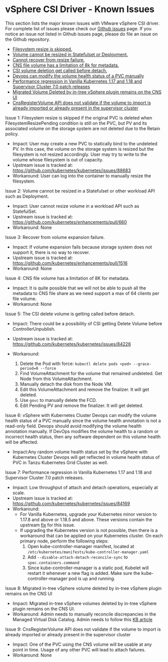 <!-- markdownlint-disable MD033 -->
<!-- markdownlint-disable MD034 -->
# vSphere CSI Driver - Known Issues

This section lists the major known issues with VMware vSphere CSI driver. For complete list of issues please check our [Github issues](https://github.com/kubernetes-sigs/vsphere-csi-driver/issues) page. If you notice an issue not listed in Github issues page, please do file an issue on the Github repository.

- [Filesystem resize is skipped.](#issue_1)
- [Volume cannot be resized in Statefulset or Deployment.](#issue_2)
- [Cannot recover from resize failure.](#issue_3)
- [CNS file volume has a limitation of 8k for metadata.](#issue_4)
- [CSI volume deletion get called before detach.](#issue_5)
- [Devops can modify the volume health status of a PVC manually](#issue_6)
- [Performance regression in Vanilla Kubernetes 1.17 and 1.18 and Supervisor Cluster 7.0 patch releases](#issue_7)
- [Migrated Volume Deleted by in-tree vSphere plugin remains on the CNS UI](#issue_8)
- [CnsRegisterVolume API does not validate if the volume to import is already imported or already present in the supervisor cluster](#issue_9)

Issue 1<a id="issue_1"></a>: Filesystem resize is skipped if the original PVC is deleted when FilesystemResizePending condition is still on the PVC, but PV and its associated volume on the storage system are not deleted due to the Retain policy.

- Impact: User may create a new PVC to statically bind to the undeleted PV. In this case, the volume on the storage system is resized but the filesystem is not resized accordingly. User may try to write to the volume whose filesystem is out of capacity.
- Upstream issue is tracked at: https://github.com/kubernetes/kubernetes/issues/88683
- Workaround: User can log into the container to manually resize the filesystem.

Issue 2<a id="issue_2"></a>: Volume cannot be resized in a Statefulset or other workload API such as Deployment.

- Impact: User cannot resize volume in a workload API such as StatefulSet.
- Upstream issue is tracked at: https://github.com/kubernetes/enhancements/pull/660
- Workaround: None

Issue 3<a id="issue_3"></a>: Recover from volume expansion failure.

- Impact: If volume expansion fails because storage system does not support it, there is no way to recover.
- Upstream issue is tracked at: https://github.com/kubernetes/enhancements/pull/1516
- Workaround: None

Issue 4<a id="issue_4"></a>: CNS file volume has a limitation of 8K for metadata.

- Impact: It is quite possible that we will not be able to push all the metadata to CNS file share as we need support a max of 64 clients per file volume.
- Workaround: None

Issue 5<a id="issue_5"></a>: The CSI delete volume is getting called before detach.

- Impact: There could be a possibility of CSI getting Delete Volume before ControllerUnpublish.
- Upstream issue is tracked at: https://github.com/kubernetes/kubernetes/issues/84226
- Workaround:

    1. Delete the Pod with force:
       `kubectl delete pods <pod> --grace-period=0 --force`
    2. Find VolumeAttachment for the volume that remained undeleted. Get Node from this VolumeAttachment.
    3. Manually detach the disk from the Node VM.
    4. Edit this VolumeAttachment and remove the finalizer. It will get deleted.
    5. Use `govc` to manually delete the FCD.
    6. Edit Pending PV and remove the finalizer. It will get deleted.

Issue 6<a id="issue_6"></a>: vSphere with Kubernetes Cluster Devops can modify the volume health status of a PVC manually since the volume health annotation is not a read-only field. Devops should avoid modifying the volume health annotation manually. If DevOps modifies the volume health to a random or incorrect health status, then any software dependent on this volume health will be affected.

- Impact:Any random volume health status set by the vSphere with Kubernetes Cluster Devops will get reflected in volume health status of PVC in Tanzu Kubernetes Grid Cluster as well.

Issue 7<a id="issue_7"></a>: Performance regression in Vanilla Kubernetes 1.17 and 1.18 and Supervisor Cluster 7.0 patch releases.

- Impact: Low throughput of attach and detach operations, especially at scale.
- Upstream issue is tracked at: https://github.com/kubernetes/kubernetes/issues/84169
- Workaround:  
  - For Vanilla Kubernetes, upgrade your Kubernetes minor version to 1.17.8 and above or 1.18.5 and above. These versions contain the upstream [fix](https://github.com/kubernetes/kubernetes/pull/91307) for this issue.
  - If upgrading the Kubernetes version is not possible, then there is a workaround that can be applied on your Kubernetes cluster. On each primary node, perform the following steps:
    1. Open kube-controller-manager manifest, located at `/etc/kubernetes/manifests/kube-controller-manager.yaml`
    2. Add `--disable-attach-detach-reconcile-sync` to `spec.containers.command`
    3. Since kube-controller-manager is a static pod, Kubelet will restart it whenever a new flag is added. Make sure the kube-controller-manager pod is up and running.

Issue 8<a id="issue_8"></a>: Migrated in-tree vSphere volume deleted by in-tree vSphere plugin remains on the CNS UI

- Impact: Migrated in-tree vSphere volumes deleted by in-tree vSphere plugin remains on the CNS UI.
- Workaround: Admin needs to manually reconcile discrepancies in the Managed Virtual Disk Catalog. Admin needs to follow this [KB article](https://kb.vmware.com/s/article/2147750)

Issue 9<a id="issue_9"></a>: CnsRegisterVolume API does not validate if the volume to import is already imported or already present in the supervisor cluster

- Impact: One of the PVC using the CNS volume will be usable at any point in time. Usage of any other PVC will lead to attach failures.
- Workaround: None
